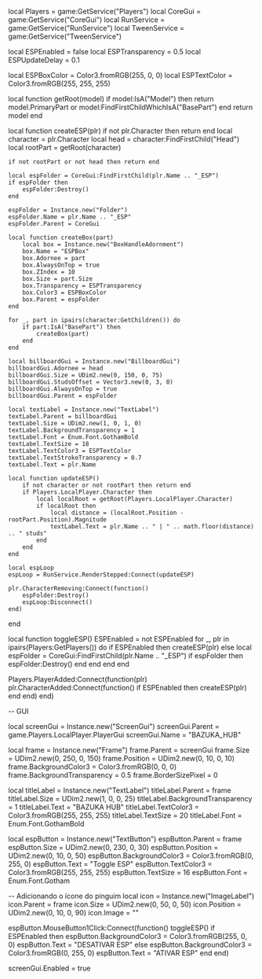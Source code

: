 local Players = game:GetService("Players")
local CoreGui = game:GetService("CoreGui")
local RunService = game:GetService("RunService")
local TweenService = game:GetService("TweenService")

local ESPEnabled = false
local ESPTransparency = 0.5
local ESPUpdateDelay = 0.1

local ESPBoxColor = Color3.fromRGB(255, 0, 0)
local ESPTextColor = Color3.fromRGB(255, 255, 255)

local function getRoot(model)
    if model:IsA("Model") then
        return model.PrimaryPart or model:FindFirstChildWhichIsA("BasePart")
    end
    return model
end

local function createESP(plr)
    if not plr.Character then return end
    local character = plr.Character
    local head = character:FindFirstChild("Head")
    local rootPart = getRoot(character)

    if not rootPart or not head then return end

    local espFolder = CoreGui:FindFirstChild(plr.Name .. "_ESP")
    if espFolder then
        espFolder:Destroy()
    end

    espFolder = Instance.new("Folder")
    espFolder.Name = plr.Name .. "_ESP"
    espFolder.Parent = CoreGui

    local function createBox(part)
        local box = Instance.new("BoxHandleAdornment")
        box.Name = "ESPBox"
        box.Adornee = part
        box.AlwaysOnTop = true
        box.ZIndex = 10
        box.Size = part.Size
        box.Transparency = ESPTransparency
        box.Color3 = ESPBoxColor
        box.Parent = espFolder
    end

    for _, part in ipairs(character:GetChildren()) do
        if part:IsA("BasePart") then
            createBox(part)
        end
    end

    local billboardGui = Instance.new("BillboardGui")
    billboardGui.Adornee = head
    billboardGui.Size = UDim2.new(0, 150, 0, 75)
    billboardGui.StudsOffset = Vector3.new(0, 3, 0)
    billboardGui.AlwaysOnTop = true
    billboardGui.Parent = espFolder

    local textLabel = Instance.new("TextLabel")
    textLabel.Parent = billboardGui
    textLabel.Size = UDim2.new(1, 0, 1, 0)
    textLabel.BackgroundTransparency = 1
    textLabel.Font = Enum.Font.GothamBold
    textLabel.TextSize = 18
    textLabel.TextColor3 = ESPTextColor
    textLabel.TextStrokeTransparency = 0.7
    textLabel.Text = plr.Name

    local function updateESP()
        if not character or not rootPart then return end
        if Players.LocalPlayer.Character then
            local localRoot = getRoot(Players.LocalPlayer.Character)
            if localRoot then
                local distance = (localRoot.Position - rootPart.Position).Magnitude
                textLabel.Text = plr.Name .. " | " .. math.floor(distance) .. " studs"
            end
        end
    end

    local espLoop
    espLoop = RunService.RenderStepped:Connect(updateESP)

    plr.CharacterRemoving:Connect(function()
        espFolder:Destroy()
        espLoop:Disconnect()
    end)
end

local function toggleESP()
    ESPEnabled = not ESPEnabled
    for _, plr in ipairs(Players:GetPlayers()) do
        if ESPEnabled then
            createESP(plr)
        else
            local espFolder = CoreGui:FindFirstChild(plr.Name .. "_ESP")
            if espFolder then espFolder:Destroy() end
        end
    end
end

Players.PlayerAdded:Connect(function(plr)
    plr.CharacterAdded:Connect(function()
        if ESPEnabled then
            createESP(plr)
        end
    end)
end)

-- GUI

local screenGui = Instance.new("ScreenGui")
screenGui.Parent = game.Players.LocalPlayer.PlayerGui
screenGui.Name = "BAZUKA_HUB"

local frame = Instance.new("Frame")
frame.Parent = screenGui
frame.Size = UDim2.new(0, 250, 0, 150)
frame.Position = UDim2.new(0, 10, 0, 10)
frame.BackgroundColor3 = Color3.fromRGB(0, 0, 0)
frame.BackgroundTransparency = 0.5
frame.BorderSizePixel = 0

local titleLabel = Instance.new("TextLabel")
titleLabel.Parent = frame
titleLabel.Size = UDim2.new(1, 0, 0, 25)
titleLabel.BackgroundTransparency = 1
titleLabel.Text = "BAZUKA HUB"
titleLabel.TextColor3 = Color3.fromRGB(255, 255, 255)
titleLabel.TextSize = 20
titleLabel.Font = Enum.Font.GothamBold

local espButton = Instance.new("TextButton")
espButton.Parent = frame
espButton.Size = UDim2.new(0, 230, 0, 30)
espButton.Position = UDim2.new(0, 10, 0, 50)
espButton.BackgroundColor3 = Color3.fromRGB(0, 255, 0)
espButton.Text = "Toggle ESP"
espButton.TextColor3 = Color3.fromRGB(255, 255, 255)
espButton.TextSize = 16
espButton.Font = Enum.Font.Gotham

-- Adicionando o ícone do pinguim
local icon = Instance.new("ImageLabel")
icon.Parent = frame
icon.Size = UDim2.new(0, 50, 0, 50)
icon.Position = UDim2.new(0, 10, 0, 90)
icon.Image = ""

espButton.MouseButton1Click:Connect(function()
    toggleESP()
    if ESPEnabled then
        espButton.BackgroundColor3 = Color3.fromRGB(255, 0, 0)
        espButton.Text = "DESATIVAR ESP"
    else
        espButton.BackgroundColor3 = Color3.fromRGB(0, 255, 0)
        espButton.Text = "ATIVAR ESP"
    end
end)

screenGui.Enabled = true
